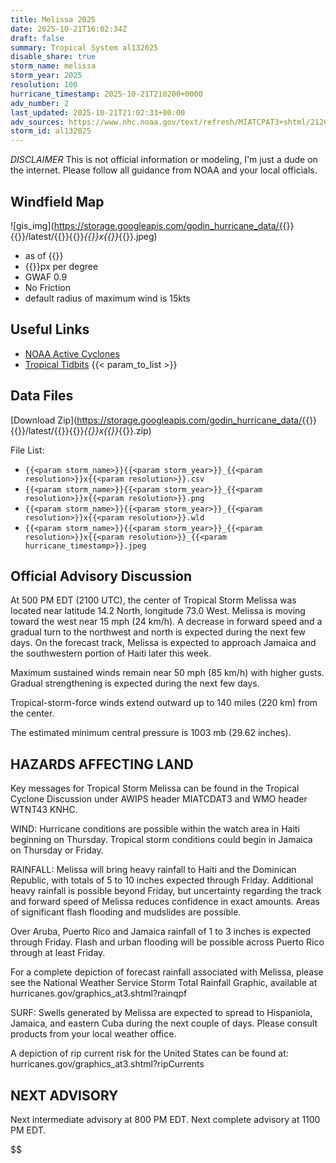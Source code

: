 ```yaml
---
title: Melissa 2025
date: 2025-10-21T16:02:34Z
draft: false
summary: Tropical System al132025
disable_share: true
storm_name: melissa
storm_year: 2025
resolution: 100
hurricane_timestamp: 2025-10-21T210200+0000
adv_number: 2
last_updated: 2025-10-21T21:02:33+00:00
adv_sources: https://www.nhc.noaa.gov/text/refresh/MIATCPAT3+shtml/212034.shtml;https://www.nhc.noaa.gov/refresh/graphics_at3+shtml/204205.shtml?cone
storm_id: al132025
---
```

*DISCLAIMER* This is not official information or modeling, I'm just a dude on the internet.  Please follow all guidance from NOAA and your local officials.

## Windfield Map
![gis_img](https://storage.googleapis.com/godin_hurricane_data/{{<param storm_name>}}{{<param storm_year>}}/latest/{{<param storm_name>}}{{<param storm_year>}}_{{<param resolution>}}x{{<param resolution>}}_{{<param hurricane_timestamp>}}.jpeg)

- as of {{<param last_updated>}}
- {{<param resolution>}}px per degree
- GWAF 0.9
- No Friction
- default radius of maximum wind is 15kts

## Useful Links
- [NOAA Active Cyclones](https://www.nhc.noaa.gov/)
- [Tropical Tidbits](https://www.tropicaltidbits.com/storminfo/)
{{< param_to_list >}}

## Data Files
[Download Zip](https://storage.googleapis.com/godin_hurricane_data/{{<param storm_name>}}{{<param storm_year>}}/latest/{{<param storm_name>}}{{<param storm_year>}}_{{<param resolution>}}x{{<param resolution>}}_{{<param hurricane_timestamp>}}.zip)

File List:
- `{{<param storm_name>}}{{<param storm_year>}}_{{<param resolution>}}x{{<param resolution>}}.csv`
- `{{<param storm_name>}}{{<param storm_year>}}_{{<param resolution>}}x{{<param resolution>}}.png`
- `{{<param storm_name>}}{{<param storm_year>}}_{{<param resolution>}}x{{<param resolution>}}.wld`
- `{{<param storm_name>}}{{<param storm_year>}}_{{<param resolution>}}x{{<param resolution>}}_{{<param hurricane_timestamp>}}.jpeg`


## Official Advisory Discussion
At 500 PM EDT (2100 UTC), the center of Tropical Storm Melissa was 
located near latitude 14.2 North, longitude 73.0 West.  Melissa is 
moving toward the west near 15 mph (24 km/h).  A decrease in 
forward speed and a gradual turn to the northwest and north is 
expected during the next few days.  On the forecast track, Melissa 
is expected to approach Jamaica and the southwestern portion of 
Haiti later this week.
 
Maximum sustained winds remain near 50 mph (85 km/h) with higher 
gusts.  Gradual strengthening is expected during the next few days.
 
Tropical-storm-force winds extend outward up to 140 miles (220 km)
from the center.
 
The estimated minimum central pressure is 1003 mb (29.62 inches).
 
 
HAZARDS AFFECTING LAND
----------------------
Key messages for Tropical Storm Melissa can be found in the Tropical 
Cyclone Discussion under AWIPS header MIATCDAT3 and WMO header 
WTNT43 KNHC.
 
WIND:  Hurricane conditions are possible within the watch area in
Haiti beginning on Thursday.  Tropical storm conditions could begin
in Jamaica on Thursday or Friday.
 
RAINFALL: Melissa will bring heavy rainfall to Haiti and the
Dominican Republic, with totals of 5 to 10 inches expected through
Friday.  Additional heavy rainfall is possible beyond Friday, but
uncertainty regarding the track and forward speed of Melissa
reduces confidence in exact amounts.  Areas of significant flash
flooding and mudslides are possible.
 
Over Aruba, Puerto Rico and Jamaica rainfall of 1 to 3 inches is
expected through Friday.  Flash and urban flooding will be possible
across Puerto Rico through at least Friday.
 
For a complete depiction of forecast rainfall associated with
Melissa, please see the National Weather Service Storm Total
Rainfall Graphic, available at
hurricanes.gov/graphics_at3.shtml?rainqpf
 
SURF:  Swells generated by Melissa are expected to spread to
Hispaniola, Jamaica, and eastern Cuba during the next couple of
days.  Please consult products from your local weather office.
 
A depiction of rip current risk for the United States can be found
at: hurricanes.gov/graphics_at3.shtml?ripCurrents
 
 
NEXT ADVISORY
-------------
Next intermediate advisory at 800 PM EDT.
Next complete advisory at 1100 PM EDT.
 
$$